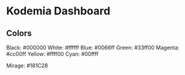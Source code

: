 # Kodemia Dashboard

## Colors

Black: #000000
White: #ffffff
Blue: #0066ff
Green: #33ff00
Magenta: #cc00ff
Yellow: #ffff00
Cyan: #00ffff

Mirage: #181C28
